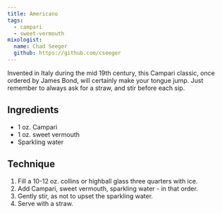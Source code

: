 ```yaml
---
title: Americano
tags:
  - campari
  - sweet-vermouth
mixologist:
  name: Chad Seeger
  github: https://github.com/cseeger
---
```


Invented in Italy during the mid 19th century, this Campari classic,
once ordered by James Bond, will certainly make your tongue jump. Just
remember to always ask for a straw, and stir before each sip.

Ingredients
-----------

* 1 oz. Campari
* 1 oz. sweet vermouth
* Sparkling water

Technique
-----------

1. Fill a 10-12 oz. collins or highball glass three quarters with ice.
2. Add Campari, sweet vermouth, sparkling water - in that order.
3. Gently stir, as not to upset the sparkling water.
4. Serve with a straw.
